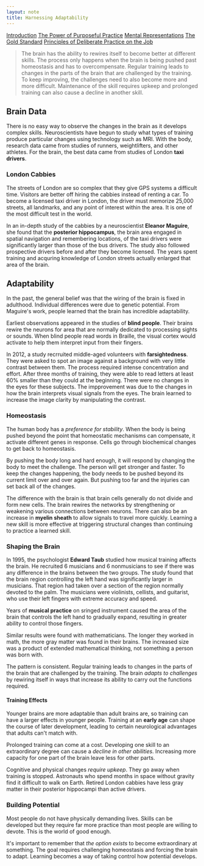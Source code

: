 ```yaml
---
layout: note
title: Harnessing Adaptability
---
```


[Introduction](0-introduction.html)
[The Power of Purposeful Practice](1-the-power-of-purposeful-practice.html)
[Mental Representations](3-mental-representations.html)
[The Gold Standard](4-the-gold-standard.html)
[Principles of Deliberate Practice on the Job](5-principles-of-deliberate-practice-on-the-job.html)

> The brain has the ability to rewires itself to become better at different skills. The process only happens when the brain is being pushed past homeostasis and has to overcompensate. Regular training leads to changes in the parts of the brain that are challenged by the training. To keep improving, the challenges need to also become more and more difficult. Maintenance of the skill requires upkeep and prolonged training can also cause a decline in another skill.

## Brain Data

There is no easy way to observe the changes in the brain as it develops complex skills. Neuroscientists have begun to study what types of training produce particular changes using technology such as MRI. With the body, research data came from studies of runners, weightlifters, and other athletes. For the brain, the best data came from studies of London **taxi drivers**.

### London Cabbies

The streets of London are so complex that they give GPS systems a difficult time. Visitors are better off hiring the cabbies instead of renting a car. To become a licensed taxi driver in London, the driver must memorize 25,000 streets, all landmarks, and any point of interest within the area. It is one of the most difficult test in the world.

In an in-depth study of the cabbies by a neuroscientist **Eleanor Maguire**, she found that the **posterior hippocampus**, the brain area engaged in spatial navigation and remembering locations, of the taxi drivers were significantly larger than those of the bus drivers. The study also followed prospective drivers before and after they become licensed. The years spent training and acquring knowledge of London streets actually enlarged that area of the brain.

## Adaptability

In the past, the general belief was that the wiring of the brain is fixed in adulthood. Individual differences were due to genetic potential. From Maguire's work, people learned that the brain has incredible adaptability.

Earliest observations appeared in the studies of **blind people**. Their brains rewire the neurons for area that are normally dedicated to processing sights or sounds. When blind people read words in Braille, the visual cortex would activate to help them interpret input from their fingers.

In 2012, a study recrruited middle-aged volunteers with **farsightedness**. They were asked to spot an image against a background with very little contrast between them. The process required intense concentration and effort. After three months of training, they were able to read letters at least 60% smaller than they could at the beginning. There were no changes in the eyes for these subjects. The impprovement was due to the changes in how the brain interprets visual signals from the eyes. The brain learned to increase the image clarity by manipulating the contrast.

### Homeostasis

The human body has a *preference for stability*. When the body is being pushed beyond the point that homeostatic mechanisms can compensate, it activate different genes in response. Cells go through biochemical changes to get back to homeostasis.

By pushing the body long and hard enough, it will respond by changing the body to meet the challenge. The person will get stronger and faster. To keep the changes happening, the body needs to be pushed beyond its current limit over and over again. But pushing too far and the injuries can set back all of the changes.

The difference with the brain is that brain cells generally do not divide and form new cells. The brain rewires the networks by strengthening or weakening various connections between neurons. There can also be an increase in **myelin sheath** to allow signals to travel more quickly. Learning a new skill is more effective at triggering structural changes than continuing to practice a learned skill.

### Shaping the Brain

In 1995, the psychologist **Edward Taub** studied how musical training affects the brain. He recruited 6 musicians and 6 nonmusicians to see if there was any difference in the brains between the two groups. The study found that the brain region controlling the left hand was significantly larger in musicians. That region had taken over a section of the region normally devoted to the palm. The musicians were violinists, cellists, and guitarist, who use their left fingers with extreme accuracy and speed.

Years of **musical practice** on sringed instrument caused the area of the brain that controls the left hand to gradually expand, resulting in greater ability to control those fingers.

Similar results were found with mathematicians. The longer they worked in math, the more gray matter was found in their brains. The increased size was a product of extended mathematical thinking, not something a person was born with.

The pattern is consistent. Regular training leads to changes in the parts of the brain that are challenged by the training. The brain *adapts to challenges* by rewiring itself in ways that increase its ability to carry out the functions required. 

#### Training Effects

Younger brains are more adaptable than adult brains are, so training can have a larger effects in younger people. Training at an **early age** can shape the course of later development, leading to certain neurological advantages that adults can't match with.

Prolonged training can come at a cost. Developing one skill to an extraordinary degree can cause a *decline in other abilities*. Increasing more capacity for one part of the brain leave less for other parts.

Cognitive and physical changes *require upkeep*. They go away when training is stopped. Astronauts who spend months in space without gravity find it difficult to walk on Earth. Retired London cabbies have less gray matter in their posterior hippocampi than active drivers.

### Building Potential

Most people do not have physically demanding lives. Skills can be developed but they require far more practice than most people are willing to devote. This is the world of good enough.

It's important to remember that *the option exists* to become extraordinary at something. The goal requires challenging homeostasis and forcing the brain to adapt. Learning becomes a way of taking control how potential develops. 